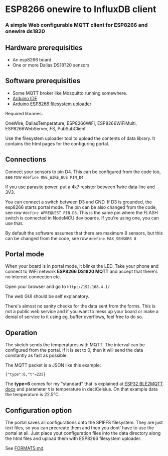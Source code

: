 # ESP8266 onewire to InfluxDB client

### A simple Web configurable MQTT client for ESP8266 and onewire ds1820

## Hardware prerequisities

- An esp8266 board
- One or more Dallas DS18?20 sensors

## Software prerequisities

- Some MQTT broker like Mosquitto running somewhere.
- [Arduino IDE](https://www.arduino.cc/en/main/software)
- [Arduino ESP8266 filesystem uploader](https://github.com/esp8266/arduino-esp8266fs-plugin)

Required libraries:

OneWire, DallasTemperature, ESP8266WiFi, ESP8266WiFiMulti, ESP8266WebServer, FS, PubSubClient

Use the filesystem uploader tool to upload the contents of data library. It contains the html pages for
the configuring portal.

## Connections

Connect your sensors to pin D4. This can be configured from the code too, see row `#define ONE_WIRE_BUS PIN_D4`

If you use parasite power, put a 4k7 resistor between 1wire data line and 3V3.

You can connect a switch between D3 and GND. If D3 is grounded, the esp8266 starts portal mode. The pin can be
also changed from the code, see row `#define APREQUEST PIN_D3`. This is the same pin where the FLASH switch
is connected in NodeMCU dev boards. If you're using one, you can use that.

By default the software assumes that there are maximum 8 sensors, but this can be changed from the code,
see row `#define MAX_SENSORS 8`

## Portal mode

When your board is in portal mode, it blinks the LED. Take your phone and connect to WiFi network 
**ESP8266 DS1820 MQTT** and accept that there's no internet connection etc.

Open your browser and go to `http://192.168.4.1/`

The web GUI should be self explanatory.

There's almost no sanity checks for the data sent from the forms. This is not a public web service and if you
want to mess up your board or make a denial of service to it using eg. buffer overflows, feel free to do so.

## Operation

The sketch sends the temperatures with MQTT. The interval can be configured from the portal. If it is set to 0,
then it will send the data constantly as fast as possible.

The MQTT packet is a JSON like this example:

`{"type":6,"t"=225}`

The __type=6__ comes for my "standard" that is explained at
[ESP32 BLE2MQTT docs](https://github.com/oh2mp/esp32_ble2mqtt/blob/main/DATAFORMATS.md) and parameter __t__ is
temperature in deciCelsius. On that example data the temperature is 22.5°C.

## Configuration option

The portal saves all configurations onto the SPIFFS filesystem. They are just text files, so you can 
precreate them and then you dont' have to use the portal at all. Just place yout configuration files into 
the data directory along the html files and upload them with ESP8266 filesystem uploader.

See [FORMATS.md](FORMATS.md).
